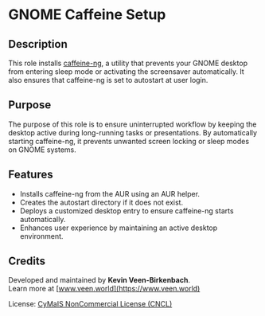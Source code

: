 # GNOME Caffeine Setup

## Description

This role installs [caffeine-ng](https://codeberg.org/WhyNotHugo/caffeine-ng), a utility that prevents your GNOME desktop from entering sleep mode or activating the screensaver automatically. It also ensures that caffeine-ng is set to autostart at user login.

## Purpose

The purpose of this role is to ensure uninterrupted workflow by keeping the desktop active during long-running tasks or presentations. By automatically starting caffeine-ng, it prevents unwanted screen locking or sleep modes on GNOME systems.

## Features

- Installs caffeine-ng from the AUR using an AUR helper.
- Creates the autostart directory if it does not exist.
- Deploys a customized desktop entry to ensure caffeine-ng starts automatically.
- Enhances user experience by maintaining an active desktop environment.

## Credits

Developed and maintained by **Kevin Veen-Birkenbach**.  
Learn more at [www.veen.world](https://www.veen.world)

License: [CyMaIS NonCommercial License (CNCL)](https://s.veen.world/cncl)
